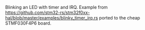 Blinking an LED with timer and IRQ.
Example from https://github.com/stm32-rs/stm32f0xx-hal/blob/master/examples/blinky_timer_irq.rs 
ported to the cheap STMF030F4P6 board. 
